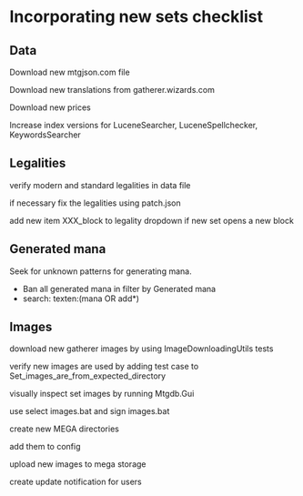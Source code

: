Incorporating new sets checklist
================================

Data
----

Download new mtgjson.com file

Download new translations from gatherer.wizards.com

Download new prices

Increase index versions for LuceneSearcher, LuceneSpellchecker, KeywordsSearcher

Legalities
----------

verify modern and standard legalities in data file

if necessary fix the legalities using patch.json

add new item XXX_block to legality dropdown if new set opens a new block

Generated mana
--------------

Seek for unknown patterns for generating mana.
- Ban all generated mana in filter by Generated mana
- search: texten:(mana OR add*)

Images
------

download new gatherer images by using ImageDownloadingUtils tests

verify new images are used by adding test case to Set_images_are_from_expected_directory

visually inspect set images by running Mtgdb.Gui

use select images.bat and sign images.bat

create new MEGA directories

add them to config

upload new images to mega storage

create update notification for users
